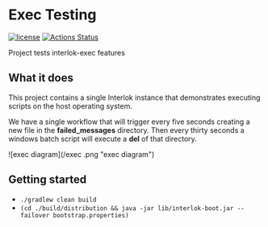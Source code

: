 # Exec Testing

[![license](https://img.shields.io/github/license/interlok-testing/testing_exec.svg)](https://github.com/interlok-testing/testing_exec/blob/develop/LICENSE)
[![Actions Status](https://github.com/interlok-testing/testing_exec/actions/workflows/gradle-build.yml/badge.svg)](https://github.com/interlok-testing/testing_exec/actions/workflows/gradle-build.yml)

Project tests interlok-exec features

## What it does

This project contains a single Interlok instance that demonstrates executing scripts on the host operating system.

We have a single workflow that will trigger every five seconds creating a new file in the __failed_messages__ directory.  Then every thirty seconds a windows batch script will execute a __del__ of that directory.

![exec diagram](/exec .png "exec diagram")
 
## Getting started

* `./gradlew clean build`
* `(cd ./build/distribution && java -jar lib/interlok-boot.jar --failover bootstrap.properties)`

